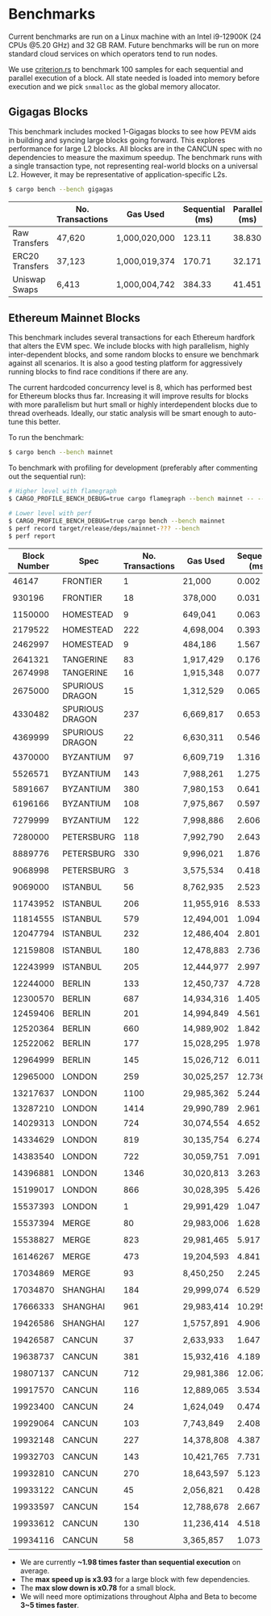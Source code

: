 # Benchmarks

Current benchmarks are run on a Linux machine with an Intel i9-12900K (24 CPUs @5.20 GHz) and 32 GB RAM. Future benchmarks will be run on more standard cloud services on which operators tend to run nodes.

We use [criterion.rs](https://github.com/bheisler/criterion.rs) to benchmark 100 samples for each sequential and parallel execution of a block. All state needed is loaded into memory before execution and we pick `snmalloc` as the global memory allocator.

## Gigagas Blocks

This benchmark includes mocked 1-Gigagas blocks to see how PEVM aids in building and syncing large blocks going forward. This explores performance for large L2 blocks. All blocks are in the CANCUN spec with no dependencies to measure the maximum speedup. The benchmark runs with a single transaction type, not representing real-world blocks on a universal L2. However, it may be representative of application-specific L2s.

```sh
$ cargo bench --bench gigagas
```

|                 | No. Transactions | Gas Used      | Sequential (ms) | Parallel (ms) | Speedup    |
| --------------- | ---------------- | ------------- | --------------- | ------------- | ---------- |
| Raw Transfers   | 47,620           | 1,000,020,000 | 123.11          | 38.830        | 🟢3.17     |
| ERC20 Transfers | 37,123           | 1,000,019,374 | 170.71          | 32.171        | 🟢5.31     |
| Uniswap Swaps   | 6,413            | 1,000,004,742 | 384.33          | 41.451        | 🟢**9.27** |

## Ethereum Mainnet Blocks

This benchmark includes several transactions for each Ethereum hardfork that alters the EVM spec. We include blocks with high parallelism, highly inter-dependent blocks, and some random blocks to ensure we benchmark against all scenarios. It is also a good testing platform for aggressively running blocks to find race conditions if there are any.

The current hardcoded concurrency level is 8, which has performed best for Ethereum blocks thus far. Increasing it will improve results for blocks with more parallelism but hurt small or highly interdependent blocks due to thread overheads. Ideally, our static analysis will be smart enough to auto-tune this better.

To run the benchmark:

```sh
$ cargo bench --bench mainnet
```

To benchmark with profiling for development (preferably after commenting out the sequential run):

```sh
# Higher level with flamegraph
$ CARGO_PROFILE_BENCH_DEBUG=true cargo flamegraph --bench mainnet -- --bench

# Lower level with perf
$ CARGO_PROFILE_BENCH_DEBUG=true cargo bench --bench mainnet
$ perf record target/release/deps/mainnet-??? --bench
$ perf report
```

| Block Number | Spec            | No. Transactions | Gas Used   | Sequential (ms) | Parallel (ms) | Speedup    |
| ------------ | --------------- | ---------------- | ---------- | --------------- | ------------- | ---------- |
| 46147        | FRONTIER        | 1                | 21,000     | 0.002           | 0.002         | ⚪1        |
| 930196       | FRONTIER        | 18               | 378,000    | 0.031           | 0.031         | ⚪1        |
| 1150000      | HOMESTEAD       | 9                | 649,041    | 0.063           | 0.063         | ⚪1        |
| 2179522      | HOMESTEAD       | 222              | 4,698,004  | 0.393           | 0.402         | 🔴0.98     |
| 2462997      | HOMESTEAD       | 9                | 484,186    | 1.567           | 1.566         | ⚪1        |
| 2641321      | TANGERINE       | 83               | 1,917,429  | 0.176           | 0.179         | 🔴0.99     |
| 2674998      | TANGERINE       | 16               | 1,915,348  | 0.077           | 0.098         | 🔴**0.78** |
| 2675000      | SPURIOUS DRAGON | 15               | 1,312,529  | 0.065           | 0.082         | 🔴0.79     |
| 4330482      | SPURIOUS DRAGON | 237              | 6,669,817  | 0.653           | 0.332         | 🟢1.97     |
| 4369999      | SPURIOUS DRAGON | 22               | 6,630,311  | 0.546           | 0.316         | 🟢1.73     |
| 4370000      | BYZANTIUM       | 97               | 6,609,719  | 1.316           | 1.198         | 🟢1.11     |
| 5526571      | BYZANTIUM       | 143              | 7,988,261  | 1.275           | 0.61          | 🟢2.09     |
| 5891667      | BYZANTIUM       | 380              | 7,980,153  | 0.641           | 0.651         | 🔴0.99     |
| 6196166      | BYZANTIUM       | 108              | 7,975,867  | 0.597           | 0.529         | 🟢1.13     |
| 7279999      | BYZANTIUM       | 122              | 7,998,886  | 2.606           | 0.663         | 🟢**3.93** |
| 7280000      | PETERSBURG      | 118              | 7,992,790  | 2.643           | 1.43          | 🟢1.85     |
| 8889776      | PETERSBURG      | 330              | 9,996,021  | 1.876           | 0.707         | 🟢2.65     |
| 9068998      | PETERSBURG      | 3                | 3,575,534  | 0.418           | 0.418         | ⚪1        |
| 9069000      | ISTANBUL        | 56               | 8,762,935  | 2.523           | 1.437         | 🟢1.76     |
| 11743952     | ISTANBUL        | 206              | 11,955,916 | 8.533           | 5.955         | 🟢1.43     |
| 11814555     | ISTANBUL        | 579              | 12,494,001 | 1.094           | 1.105         | 🔴0.99     |
| 12047794     | ISTANBUL        | 232              | 12,486,404 | 2.801           | 1.105         | 🟢2.53     |
| 12159808     | ISTANBUL        | 180              | 12,478,883 | 2.736           | 1.381         | 🟢1.98     |
| 12243999     | ISTANBUL        | 205              | 12,444,977 | 2.997           | 1.05          | 🟢2.86     |
| 12244000     | BERLIN          | 133              | 12,450,737 | 4.728           | 3.362         | 🟢1.41     |
| 12300570     | BERLIN          | 687              | 14,934,316 | 1.405           | 1.423         | 🔴0.99     |
| 12459406     | BERLIN          | 201              | 14,994,849 | 4.561           | 2.278         | 🟢2        |
| 12520364     | BERLIN          | 660              | 14,989,902 | 1.842           | 1.856         | 🔴0.99     |
| 12522062     | BERLIN          | 177              | 15,028,295 | 1.978           | 0.884         | 🟢2.24     |
| 12964999     | BERLIN          | 145              | 15,026,712 | 6.011           | 3.418         | 🟢1.76     |
| 12965000     | LONDON          | 259              | 30,025,257 | 12.736          | 3.818         | 🟢3.34     |
| 13217637     | LONDON          | 1100             | 29,985,362 | 5.244           | 1.639         | 🟢3.2      |
| 13287210     | LONDON          | 1414             | 29,990,789 | 2.961           | 2.984         | 🔴0.99     |
| 14029313     | LONDON          | 724              | 30,074,554 | 4.652           | 1.282         | 🟢3.63     |
| 14334629     | LONDON          | 819              | 30,135,754 | 6.274           | 2.081         | 🟢3.01     |
| 14383540     | LONDON          | 722              | 30,059,751 | 7.091           | 2.391         | 🟢2.97     |
| 14396881     | LONDON          | 1346             | 30,020,813 | 3.263           | 1.431         | 🟢2.28     |
| 15199017     | LONDON          | 866              | 30,028,395 | 5.426           | 1.6           | 🟢3.39     |
| 15537393     | LONDON          | 1                | 29,991,429 | 1.047           | 1.054         | ⚪1        |
| 15537394     | MERGE           | 80               | 29,983,006 | 1.628           | 1.163         | 🟢1.4      |
| 15538827     | MERGE           | 823              | 29,981,465 | 5.917           | 1.865         | 🟢3.17     |
| 16146267     | MERGE           | 473              | 19,204,593 | 4.841           | 1.748         | 🟢2.77     |
| 17034869     | MERGE           | 93               | 8,450,250  | 2.245           | 0.969         | 🟢2.32     |
| 17034870     | SHANGHAI        | 184              | 29,999,074 | 6.529           | 2.985         | 🟢2.19     |
| 17666333     | SHANGHAI        | 961              | 29,983,414 | 10.295          | 5.86          | 🟢1.76     |
| 19426586     | SHANGHAI        | 127              | 1,5757,891 | 4.906           | 2.449         | 🟢2        |
| 19426587     | CANCUN          | 37               | 2,633,933  | 1.647           | 1.096         | 🟢1.5      |
| 19638737     | CANCUN          | 381              | 15,932,416 | 4.189           | 2.128         | 🟢1.97     |
| 19807137     | CANCUN          | 712              | 29,981,386 | 12.067          | 6.213         | 🟢1.94     |
| 19917570     | CANCUN          | 116              | 12,889,065 | 3.534           | 1.418         | 🟢2.49     |
| 19923400     | CANCUN          | 24               | 1,624,049  | 0.474           | 0.404         | 🟢1.17     |
| 19929064     | CANCUN          | 103              | 7,743,849  | 2.408           | 1.316         | 🟢1.83     |
| 19932148     | CANCUN          | 227              | 14,378,808 | 4.387           | 2.218         | 🟢1.98     |
| 19932703     | CANCUN          | 143              | 10,421,765 | 7.731           | 5.935         | 🟢1.3      |
| 19932810     | CANCUN          | 270              | 18,643,597 | 5.123           | 2.506         | 🟢2.04     |
| 19933122     | CANCUN          | 45               | 2,056,821  | 0.428           | 0.298         | 🟢1.44     |
| 19933597     | CANCUN          | 154              | 12,788,678 | 2.667           | 1.571         | 🟢1.7      |
| 19933612     | CANCUN          | 130              | 11,236,414 | 4.518           | 1.267         | 🟢3.57     |
| 19934116     | CANCUN          | 58               | 3,365,857  | 1.073           | 0.634         | 🟢1.69     |

- We are currently **~1.98 times faster than sequential execution** on average.
- The **max speed up is x3.93** for a large block with few dependencies.
- The **max slow down is x0.78** for a small block.
- We will need more optimizations throughout Alpha and Beta to become **3~5 times faster**.
